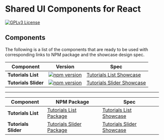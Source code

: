 # Shared UI Components for React

[![GPLv3 License](https://img.shields.io/badge/License-GPL%20v3-yellow.svg)](https://opensource.org/licenses/)

## Components

The following is a list of the components that are ready to be used with corresponding links to NPM package and the showcase design spec.

Component | Version | Spec
--- | --- | ---
**Tutorials List** | [![npm version](https://badge.fury.io/js/%40wpmudev%2Freact-tutorials-list.svg)](https://badge.fury.io/js/%40wpmudev%2Freact-tutorials-list) | [Tutorials List Showcase](https://wpmudev.github.io/shared-ui-react/?path=/story/tutorials-list--primary)
**Tutorials Slider** | [![npm version](https://badge.fury.io/js/%40wpmudev%2Freact-tutorials-slider.svg)](https://badge.fury.io/js/%40wpmudev%2Freact-tutorials-slider) | [Tutorials Slider Showcase](https://wpmudev.github.io/shared-ui-react/?path=/story/tutorials-slider--primary)

- - -

Component | NPM Package | Spec
--- | --- | ---
**Tutorials List** | [Tutorials List Package](https://www.npmjs.com/package/@wpmudev/react-tutorials-list) | [Tutorials List Showcase](https://wpmudev.github.io/shared-ui-react/?path=/story/tutorials-list--primary)
**Tutorials Slider** | [Tutorials Slider Package](https://www.npmjs.com/package/@wpmudev/react-tutorials-list) | [Tutorials Slider Showcase](https://wpmudev.github.io/shared-ui-react/?path=/story/tutorials-slider--primary)